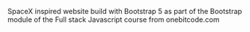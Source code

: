 SpaceX inspired website build with Bootstrap 5 as part of the Bootstrap module of the Full stack Javascript course from onebitcode.com
